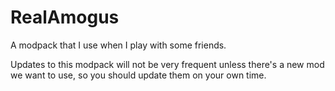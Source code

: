 # RealAmogus
A modpack that I use when I play with some friends.

Updates to this modpack will not be very frequent unless there's a new mod we want to use, so you should update them on your own time.
